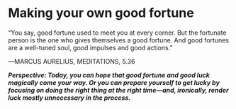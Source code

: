 # Making your own good fortune

“You say, good fortune used to meet you at every corner. But the fortunate person is the one who gives themselves a good fortune. And good fortunes are a well-tuned soul, good impulses and good actions.”

—MARCUS AURELIUS, MEDITATIONS, 5.36

***Perspective: Today, you can hope that good fortune and good luck magically come your way. Or you can prepare yourself to get lucky by focusing on doing the right thing at the right time—and, ironically, render luck mostly unnecessary in the process.***